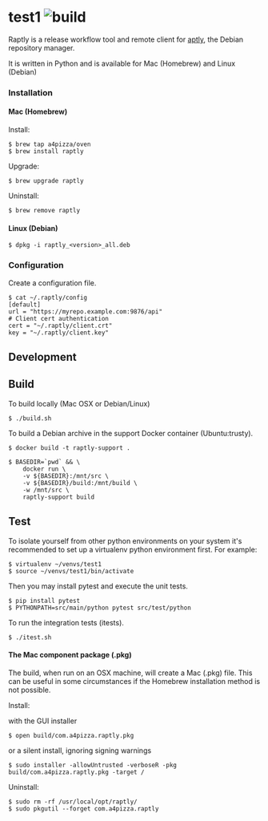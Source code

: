 # test1 ![build](https://travis-ci.org/arthurcrawford/test1.svg?branch=master)

Raptly is a release workflow tool and remote client for [aptly](https://www.aptly.info/), the Debian 
repository manager.

It is written in Python and is available for Mac (Homebrew) and Linux (Debian)

### Installation

#### Mac (Homebrew) 

Install: 

    $ brew tap a4pizza/oven
    $ brew install raptly

Upgrade:

    $ brew upgrade raptly

Uninstall:

    $ brew remove raptly

#### Linux (Debian)

    $ dpkg -i raptly_<version>_all.deb

### Configuration

Create a configuration file.

    $ cat ~/.raptly/config
    [default]
    url = "https://myrepo.example.com:9876/api"
    # Client cert authentication
    cert = "~/.raptly/client.crt"
    key = "~/.raptly/client.key"
    
    
    
    
    
    
    
    
    
    
    
    
    
    
## Development

## Build
To build locally (Mac OSX or Debian/Linux)

    $ ./build.sh

To build a Debian archive in the support Docker container (Ubuntu:trusty).

    $ docker build -t raptly-support .
    
    $ BASEDIR=`pwd` && \
        docker run \
        -v ${BASEDIR}:/mnt/src \
        -v ${BASEDIR}/build:/mnt/build \
        -w /mnt/src \
        raptly-support build
  
## Test

To isolate yourself from other python environments on your system it's recommended to set up a virtualenv python environment first.  For example:

    $ virtualenv ~/venvs/test1
    $ source ~/venvs/test1/bin/activate

Then you may install pytest and execute the unit tests.

    $ pip install pytest
    $ PYTHONPATH=src/main/python pytest src/test/python

To run the integration tests (itests).

    $ ./itest.sh


    
#### The Mac component package (.pkg)

The build, when run on an OSX machine, will create a Mac (.pkg) file.  This can be useful in some 
circumstances if the Homebrew installation method is not possible. 

Install:

with the GUI installer 

    $ open build/com.a4pizza.raptly.pkg
    
or a silent install, ignoring signing warnings
    
    $ sudo installer -allowUntrusted -verboseR -pkg build/com.a4pizza.raptly.pkg -target /

Uninstall:
    
    $ sudo rm -rf /usr/local/opt/raptly/
    $ sudo pkgutil --forget com.a4pizza.raptly
    
    
    
    
    
    
    
